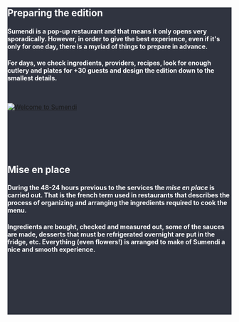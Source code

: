 <section class="main-content default-padding shadow-off" style="background-color: #303440;" id="preparing_section">
  <div class="container" style="background-color: #303440;">
    <div class="row"  style="background-color: #303440;">
      <div class="col-md-12">
        <h2 style="color: #ffffff;">Preparing the edition</h2>
      </div>
    </div>
    <div class="row">
      <div class="col-md-5">
        <div class="text-block">
          <div class="lighter">
            <h4 style="color: #ffffff;">
              Sumendi is a pop-up restaurant and that means it only opens very sporadically. However, in order to give the best experience, even if it's only for one day, there is a myriad of things to prepare in advance.
            </h4>
            <h4 style="color: #ffffff;">
              For days, we check ingredients, providers, recipes, look for enough cutlery and plates for +30 guests and design the edition down to the smallest details.
            </h4>
          </div>
        </div>
      </div>
      <div class="blank_divider visible-xs" style="height: 30px; background-color: #303440;"></div>
      <div class="col-md-7">
        <div class="row">
          <div class="col-md-6 col-sm-6">
            <div class="animated-content fade_in">
              <a class="fancy-wrap fancybox" title="Welcome to Sumendi"
                 href="http://farm4.staticflickr.com/3832/10951123926_3d07febcc0_k.jpg" data-fancybox-group="preparing">
                <img class="img-responsive" alt="Welcome to Sumendi" src="http://farm4.staticflickr.com/3832/10951123926_3d07febcc0_k.jpg">
                <span class="overlay"><span class="circle"><i class="font-icon-search"></i></span></span>
              </a>
            </div>
          </div>
          <div class="blank_divider visible-xs" style="height: 30px;"></div>
          <div class="col-md-6 col-sm-6">
            <div class="animated-content fade_in">
              <a class="fancy-wrap fancybox" title="Setup: Everything ready for the first service."
                 href="http://farm3.staticflickr.com/2892/10951338444_989e08e06e_k.jpg" data-fancybox-group="preparing">
                <img class="img-responsive" alt="" src="http://farm3.staticflickr.com/2892/10951338444_989e08e06e_k.jpg">
                <span class="overlay"><span class="circle"><i class="font-icon-search"></i></span></span>
              </a>
            </div>
          </div>
        </div>
        <div class="blank_divider" style="height: 30px;"></div>
        <div class="row">
          <div class="col-md-6 col-sm-6">
            <div class="animated-content fade_in">
              <a class="fancy-wrap fancybox" title="Guests sheets: Keeping track of the guests"
                 href="http://farm4.staticflickr.com/3832/10951440514_89212bee40_k.jpg" data-fancybox-group="preparing">
                <img class="img-responsive" alt="" src="http://farm4.staticflickr.com/3832/10951440514_89212bee40_k.jpg">
                <span class="overlay"><span class="circle"><i class="font-icon-search"></i></span></span>
              </a>
            </div>
          </div>
          <div class="blank_divider visible-xs" style="height: 30px;"></div>
          <div class="col-md-6 col-sm-6">
            <div class="animated-content fade_in">
              <a class="fancy-wrap fancybox" title="Working sheets: The working sheets used for the menu. A great technique to ensure consistency and control when you are making food for many people."
                 href="http://farm6.staticflickr.com/5548/10960205736_47e6968aeb_k.jpg" data-fancybox-group="preparing">
                <img class="img-responsive" alt="" src="http://farm6.staticflickr.com/5548/10960205736_47e6968aeb_k.jpg">
                <span class="overlay"><span class="circle"><i class="font-icon-search"></i></span></span>
              </a>
            </div>
          </div>
        </div>
      </div>
    </div>
    <div class="row">
      <div class="col-md-12">
        <h2 style="color: #ffffff;">Mise en place</h2>
      </div>
    </div>
    <div class="row">
      <div class="col-md-5">
        <div class="text-block">
          <div class="lighter">
            <h4 style="color: #ffffff;">
              During the 48-24 hours previous to the services the <em>mise en place</em> is carried out. That is the french term used in restaurants that describes the process of organizing and arranging the ingredients required to cook the menu.
            </h4>
            <h4 style="color: #ffffff;">
              Ingredients are bought, checked and measured out, some of the sauces are made, desserts that must be refrigerated overnight are put in the fridge, etc. Everything (even flowers!) is arranged to make of Sumendi a nice and smooth experience.
            </h4>
          </div>
        </div>
      </div>
      <div class="blank_divider visible-xs" style="height: 30px;"></div>
      <div class="col-md-7" style="background-color: #303440;">
        <div class="row">
          <div class="col-md-6 col-sm-6">
            <div class="animated-content fade_in">
              <a class="fancy-wrap fancybox" title="Radish sprouts: Part of the mise en place."
                 href="http://farm6.staticflickr.com/5478/10951951054_dee9c9af6a_k.jpg" data-fancybox-group="mise_en_place">
                <img class="img-responsive" alt="" src="http://farm6.staticflickr.com/5478/10951951054_dee9c9af6a_k.jpg">
                <span class="overlay"><span class="circle"><i class="font-icon-search"></i></span></span>
              </a>
            </div>
          </div>
          <div class="blank_divider visible-xs" style="height: 30px;"></div>
          <div class="col-md-6 col-sm-6">
            <div class="animated-content fade_in">
              <a class="fancy-wrap fancybox" title="Kiss me, silly! - A love story."
                 href="http://farm8.staticflickr.com/7428/10952043423_b7fa19029a_k.jpg" data-fancybox-group="mise_en_place">
                <img class="img-responsive" alt="" src="http://farm8.staticflickr.com/7428/10952043423_b7fa19029a_k.jpg">
                <span class="overlay"><span class="circle"><i class="font-icon-search"></i></span></span>
              </a>
            </div>
          </div>
        </div>
        <div class="blank_divider" style="height: 30px;"></div>
        <div class="row">
          <div class="col-md-6 col-sm-6">
            <div class="animated-content fade_in">
              <a class="fancy-wrap fancybox" title="Pots &amp; Pans: Ready for the action."
                 href="http://farm4.staticflickr.com/3742/10952127213_78c242c0b2_k.jpg" data-fancybox-group="mise_en_place">
                <img class="img-responsive" alt="" src="http://farm4.staticflickr.com/3742/10952127213_78c242c0b2_k.jpg">
                <span class="overlay"><span class="circle"><i class="font-icon-search"></i></span></span>
              </a>
            </div>
          </div>
          <div class="blank_divider visible-xs" style="height: 30px;"></div>
          <div class="col-md-6 col-sm-6">
            <div class="animated-content fade_in">
              <a class="fancy-wrap fancybox" title="Nice floral arrangement: Bego was paying attention to everything as always and that included flowers in the dining room and in the toilet of course."
                 href="http://farm8.staticflickr.com/7423/10952328625_e682c40a68_k.jpg" data-fancybox-group="mise_en_place">
                <img class="img-responsive" alt="" src="http://farm8.staticflickr.com/7423/10952328625_e682c40a68_k.jpg">
                <span class="overlay"><span class="circle"><i class="font-icon-search"></i></span></span>
              </a>
            </div>
          </div>
        </div>
      </div>
    </div>
  </div>
</section>
